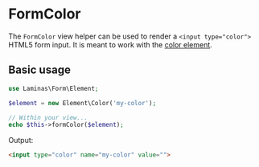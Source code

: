 # FormColor

The `FormColor` view helper can be used to render a `<input type="color">` HTML5
form input. It is meant to work with the [color element](../element/color.md).

## Basic usage

```php
use Laminas\Form\Element;

$element = new Element\Color('my-color');

// Within your view...
echo $this->formColor($element);
```

Output:

```html
<input type="color" name="my-color" value="">
```
